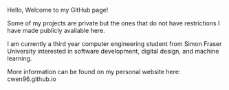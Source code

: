 Hello, Welcome to my GitHub page!

Some of my projects are private but the ones that do not have restrictions I have made publicly available here.

I am currently a third year computer engineering student from Simon Fraser University interested in software development, digital design, and machine learning.

More information can be found on my personal website here: cwen96.github.io
